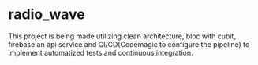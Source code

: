 # radio_wave

This project is being made utilizing clean architecture, bloc with cubit, firebase an api service and CI/CD(Codemagic to configure the pipeline) to implement automatized tests and continuous integration.
